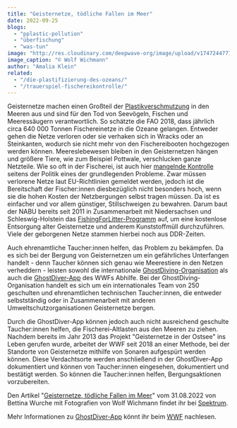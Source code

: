 ```yaml
---
title: "Geisternetze, tödliche Fallen im Meer"
date: 2022-09-25
blogs: 
  - "pplastic-pollution"
  - "überfischung"
  - "was-tun"
image: "http://res.cloudinary.com/deepwave-org/image/upload/v1747244777/deepwave.org/Geisternetz_Cormoran_Wolf_Wichmann.png"
image_caption: "© Wolf Wichmann"
author: "Amalia Klein"
related: 
  - "/die-plastifizierung-des-ozeans/"
  - "/trauerspiel-fischereikontrolle/"
---
```


Geisternetze machen einen Großteil der [Plastikverschmutzung](https://www.deepwave.org/die-plastifizierung-des-ozeans/) in den Meeren aus und sind für den Tod von Seevögeln, Fischen und Meeressäugern verantwortlich. So schätzte die FAO 2018, dass jährlich circa 640 000 Tonnen Fischereinetze in die Ozeane gelangen. Entweder gehen die Netze verloren oder sie verhaken sich in Wracks oder an Steinkanten, wodurch sie nicht mehr von den Fischereibooten hochgezogen werden können. Meereslebewesen bleiben in den Geisternetzen hängen und größere Tiere, wie zum Beispiel Pottwale, verschlucken ganze Netzteile. Wie so oft in der Fischerei, ist auch hier [mangelnde Kontrolle](https://www.deepwave.org/trauerspiel-fischereikontrolle/) seitens der Politik eines der grundlegenden Probleme. Zwar müssen verlorene Netze laut EU-Richtlinien gemeldet werden, jedoch ist die Bereitschaft der Fischer:innen diesbezüglich nicht besonders hoch, wenn sie die hohen Kosten der Netzbergungen selbst tragen müssen. Da ist es einfacher und vor allem günstiger, Stillschweigen zu bewahren. Darum baut der NABU bereits seit 2011 in Zusammenarbeit mit Niedersachsen und Schleswig-Holstein das [FishingForLitter-Programm](https://www.nabu.de/natur-und-landschaft/aktionen-und-projekte/meere-ohne-plastik/fishing-for-litter/index.html) auf, um eine kostenlose Entsorgung alter Geisternetze und anderem Kunststoffmüll durchzuführen. Viele der geborgenen Netze stammen hierbei noch aus DDR-Zeiten.

Auch ehrenamtliche Taucher:innen helfen, das Problem zu bekämpfen. Da es sich bei der Bergung von Geisternetzen um ein gefährliches Unterfangen handelt - denn Taucher können sich genau wie Meerestiere in den Netzen verheddern - leisten sowohl die internationale [GhostDiving-Organisation](https://www.ghostdiving.org/) als auch die [GhostDiver-App](https://www.wwf.de/themen-projekte/projektregionen/ostsee/geisternetze/ghostdiver-app) des WWFs Abhilfe. Bei der GhostDiving-Organisation handelt es sich um ein internationales Team von 250 geschulten und ehrenamtlichen technischen Taucher:innen, die entweder selbstständig oder in Zusammenarbeit mit anderen Umweltschutzorganisationen Geisternetze bergen.

Durch die GhostDiver-App können jedoch auch nicht ausreichend geschulte Taucher:innen helfen, die Fischerei-Altlasten aus den Meeren zu ziehen. Nachdem bereits im Jahr 2013 das Projekt "Geisternetze in der Ostsee" ins Leben gerufen wurde, arbeitet der WWF seit 2018 an einer Methode, bei der Standorte von Geisternetze mithilfe von Sonaren aufgespürt werden können. Diese Verdachtsorte werden anschließend in der GhostDiver-App dokumentiert und können von Taucher:innen eingesehen, dokumentiert und bestätigt werden. So können die Taucher:innen helfen, Bergungsaktionen vorzubereiten.

Den Artikel "[Geisternetze, tödliche Fallen im Meer](https://www.spektrum.de/news/fischerei-geisternetze-als-toedliche-falle-fuer-meeresbewohner/2052879)" vom 31.08.2022 von Bettina Wurche mit Fotografien von Wolf Wichmann findet ihr bei [Spektrum](https://www.spektrum.de/).

Mehr Informationen zu [GhostDiver-App](https://www.wwf.de/themen-projekte/projektregionen/ostsee/geisternetze/ghostdiver-app) könnt ihr beim [WWF](https://www.wwf.de/) nachlesen.

